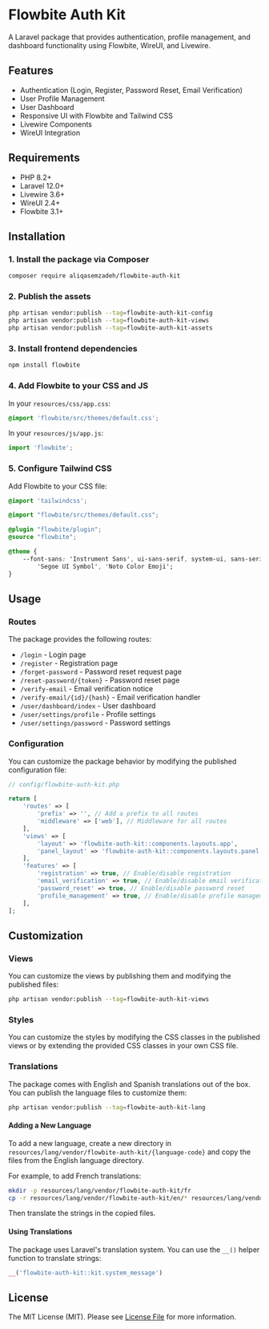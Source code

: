 # Flowbite Auth Kit

A Laravel package that provides authentication, profile management, and dashboard functionality using Flowbite, WireUI, and Livewire.

## Features

- Authentication (Login, Register, Password Reset, Email Verification)
- User Profile Management
- User Dashboard
- Responsive UI with Flowbite and Tailwind CSS
- Livewire Components
- WireUI Integration

## Requirements

- PHP 8.2+
- Laravel 12.0+
- Livewire 3.6+
- WireUI 2.4+
- Flowbite 3.1+

## Installation

### 1. Install the package via Composer

```bash
composer require aliqasemzadeh/flowbite-auth-kit
```

### 2. Publish the assets

```bash
php artisan vendor:publish --tag=flowbite-auth-kit-config
php artisan vendor:publish --tag=flowbite-auth-kit-views
php artisan vendor:publish --tag=flowbite-auth-kit-assets
```

### 3. Install frontend dependencies

```bash
npm install flowbite
```

### 4. Add Flowbite to your CSS and JS

In your `resources/css/app.css`:

```css
@import 'flowbite/src/themes/default.css';
```

In your `resources/js/app.js`:

```js
import 'flowbite';
```

### 5. Configure Tailwind CSS

Add Flowbite to your CSS file:

```css
@import 'tailwindcss';

@import "flowbite/src/themes/default.css";

@plugin "flowbite/plugin";
@source "flowbite";

@theme {
    --font-sans: 'Instrument Sans', ui-sans-serif, system-ui, sans-serif, 'Apple Color Emoji', 'Segoe UI Emoji',
        'Segoe UI Symbol', 'Noto Color Emoji';
}
```

## Usage

### Routes

The package provides the following routes:

- `/login` - Login page
- `/register` - Registration page
- `/forget-password` - Password reset request page
- `/reset-password/{token}` - Password reset page
- `/verify-email` - Email verification notice
- `/verify-email/{id}/{hash}` - Email verification handler
- `/user/dashboard/index` - User dashboard
- `/user/settings/profile` - Profile settings
- `/user/settings/password` - Password settings

### Configuration

You can customize the package behavior by modifying the published configuration file:

```php
// config/flowbite-auth-kit.php

return [
    'routes' => [
        'prefix' => '', // Add a prefix to all routes
        'middleware' => ['web'], // Middleware for all routes
    ],
    'views' => [
        'layout' => 'flowbite-auth-kit::components.layouts.app',
        'panel_layout' => 'flowbite-auth-kit::components.layouts.panel',
    ],
    'features' => [
        'registration' => true, // Enable/disable registration
        'email_verification' => true, // Enable/disable email verification
        'password_reset' => true, // Enable/disable password reset
        'profile_management' => true, // Enable/disable profile management
    ],
];
```

## Customization

### Views

You can customize the views by publishing them and modifying the published files:

```bash
php artisan vendor:publish --tag=flowbite-auth-kit-views
```

### Styles

You can customize the styles by modifying the CSS classes in the published views or by extending the provided CSS classes in your own CSS file.

### Translations

The package comes with English and Spanish translations out of the box. You can publish the language files to customize them:

```bash
php artisan vendor:publish --tag=flowbite-auth-kit-lang
```

#### Adding a New Language

To add a new language, create a new directory in `resources/lang/vendor/flowbite-auth-kit/{language-code}` and copy the files from the English language directory.

For example, to add French translations:

```bash
mkdir -p resources/lang/vendor/flowbite-auth-kit/fr
cp -r resources/lang/vendor/flowbite-auth-kit/en/* resources/lang/vendor/flowbite-auth-kit/fr/
```

Then translate the strings in the copied files.

#### Using Translations

The package uses Laravel's translation system. You can use the `__()` helper function to translate strings:

```php
__('flowbite-auth-kit::kit.system_message')
```

## License

The MIT License (MIT). Please see [License File](LICENSE.md) for more information.
